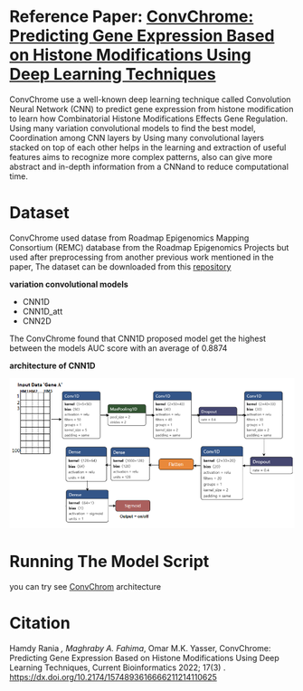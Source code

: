 # Reference Paper: [ConvChrome: Predicting Gene Expression Based on Histone Modifications Using Deep Learning Techniques](https://www.eurekaselect.com/article/119403)

ConvChrome use a well-known deep learning technique called Convolution Neural Network (CNN)  to predict gene expression from histone modification to learn how Combinatorial Histone Modifications Effects Gene Regulation. Using many variation convolutional models to find the best model, Coordination among CNN layers  by Using many convolutional layers stacked on top of each other helps in the learning and extraction of useful features aims to recognize more complex patterns, also can give more abstract and in-depth information from a CNNand to reduce computational time.

# Dataset 
ConvChrome used datase from Roadmap Epigenomics Mapping Consortium (REMC) database from the Roadmap Epigenomics Projects but used after preprocessing from another previous work mentioned in the paper, 
The dataset can be downloaded from this [repository](https://github.com/ly-zhu/CRNN-gene-expression-with-histone-modifications)


__variation convolutional models__
* CNN1D
* CNN1D_att
* CNN2D

The ConvChrome  found that CNN1D proposed model get the highest between the models AUC score with an average of 0.8874 

__architecture of CNN1D__

![Image of CNN1D model from ConvChrom](https://github.com/RaniaHamdy/ConvChrom-GE-prediction-from-HM/blob/master/CNN1D%20model%20.png)

# Running The Model Script

you can try see [ConvChrom](https://github.com/RaniaHamdy/ConvChrom-GE-prediction-from-HM/blob/master/CNN_Model_Variations.ipynb) architecture  

# Citation
Hamdy Rania *, Maghraby A. Fahima*, Omar M.K. Yasser, ConvChrome: Predicting Gene Expression Based on Histone Modifications Using Deep Learning Techniques, Current Bioinformatics 2022; 17(3) . https://dx.doi.org/10.2174/1574893616666211214110625
